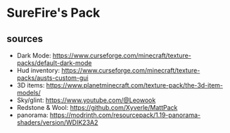 # SureFire's Pack

## sources
- Dark Mode: https://www.curseforge.com/minecraft/texture-packs/default-dark-mode
- Hud inventory: https://www.curseforge.com/minecraft/texture-packs/austs-custom-gui
- 3D items: https://www.planetminecraft.com/texture-pack/the-3d-item-models/
- Sky/glint: https://www.youtube.com/@Leowook
- Redstone & Wool: https://github.com/Xyverle/MattPack
- panorama: https://modrinth.com/resourcepack/1.19-panorama-shaders/version/WDIK23A2
